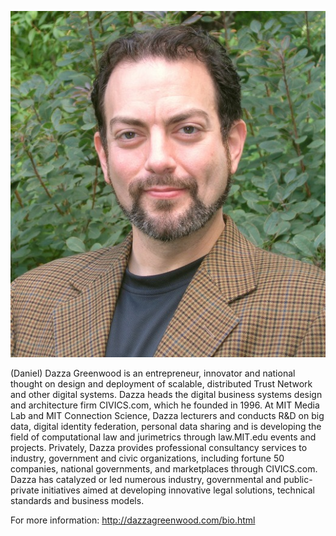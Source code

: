![dazza.headshot](https://github.com/BridgingBanks/GeneralSpecificationsDocumentation/blob/gh-pages/Dazza/dazzag_headshot.jpg)

(Daniel) Dazza Greenwood is an entrepreneur, innovator and national thought on design and deployment of scalable, distributed Trust Network and other digital systems. Dazza heads the digital business systems design and architecture firm CIVICS.com, which he founded in 1996. At MIT Media Lab and MIT Connection Science, Dazza lecturers and conducts R&D on big data, digital identity federation, personal data sharing and is developing the field of computational law and jurimetrics through law.MIT.edu events and projects. Privately, Dazza provides professional consultancy services to industry, government and civic organizations, including fortune 50 companies, national governments, and marketplaces through CIVICS.com. Dazza has catalyzed or led numerous industry, governmental and public-private initiatives aimed at developing innovative legal solutions, technical standards and business models.

For more information: <a href="http://dazzagreenwood.com/bio.html">http://dazzagreenwood.com/bio.html</a>
